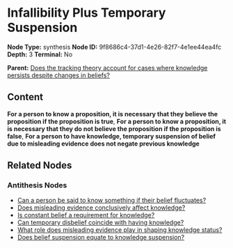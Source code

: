 # Infallibility Plus Temporary Suspension

**Node Type:** synthesis
**Node ID:** 9f8686c4-37d1-4e26-82f7-4e1ee44ea4fc
**Depth:** 3
**Terminal:** No

**Parent:** [Does the tracking theory account for cases where knowledge persists despite changes in beliefs?](does-the-tracking-theory-account-for-cases-where-knowledge-persists-despite-changes-in-beliefs-antithesis-22a53c28-98d0-46bc-8c6b-c697fe03dcc6.md)

## Content

**For a person to know a proposition, it is necessary that they believe the proposition if the proposition is true**, **For a person to know a proposition, it is necessary that they do not believe the proposition if the proposition is false**, **For a person to have knowledge, temporary suspension of belief due to misleading evidence does not negate previous knowledge**

## Related Nodes

### Antithesis Nodes

- [Can a person be said to know something if their belief fluctuates?](can-a-person-be-said-to-know-something-if-their-belief-fluctuates-antithesis-36f76946-aff9-4a8e-9b2b-84fd89e961bf.md)
- [Does misleading evidence conclusively affect knowledge?](does-misleading-evidence-conclusively-affect-knowledge-antithesis-66288cc6-639b-4b86-9d0e-3084149ffc65.md)
- [Is constant belief a requirement for knowledge?](is-constant-belief-a-requirement-for-knowledge-antithesis-c49309ee-d471-4b15-bb14-a7797ff100ef.md)
- [Can temporary disbelief coincide with having knowledge?](can-temporary-disbelief-coincide-with-having-knowledge-antithesis-3e83c82a-aca5-4c56-a377-12b0ec25b344.md)
- [What role does misleading evidence play in shaping knowledge status?](what-role-does-misleading-evidence-play-in-shaping-knowledge-status-antithesis-b819223a-2350-4ff2-9309-77bdc8b8d08d.md)
- [Does belief suspension equate to knowledge suspension?](does-belief-suspension-equate-to-knowledge-suspension-antithesis-0345dec2-2890-424b-a3ce-f71ba7aa5796.md)

